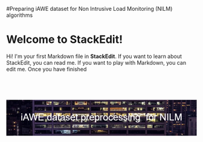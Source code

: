 #Preparing iAWE dataset for Non Intrusive Load Monitoring (NILM) algorithms

# Welcome to StackEdit!

Hi! I'm your first Markdown file in **StackEdit**. If you want to learn about StackEdit, you can read me. If you want to play with Markdown, you can edit me. Once you have finished 
<h1 align="center">
  <br>
  <img src="https://github.com/Mozaffar-Etezadifar/iAWE_NILM_dataset/blob/5cbe7d11436e2b0c20a02ce757a9e39e7f966d7b/pictures/iAWE_dataset_preprocessing__for_NILM.png" alt="Ax" width="800">
</h1>
